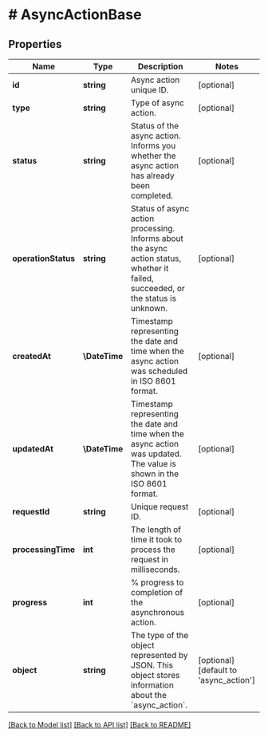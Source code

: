 # # AsyncActionBase

## Properties

Name | Type | Description | Notes
------------ | ------------- | ------------- | -------------
**id** | **string** | Async action unique ID. | [optional]
**type** | **string** | Type of async action. | [optional]
**status** | **string** | Status of the async action. Informs you whether the async action has already been completed. | [optional]
**operationStatus** | **string** | Status of async action processing. Informs about the async action status, whether it failed, succeeded, or the status is unknown. | [optional]
**createdAt** | **\DateTime** | Timestamp representing the date and time when the async action was scheduled in ISO 8601 format. | [optional]
**updatedAt** | **\DateTime** | Timestamp representing the date and time when the async action was updated. The value is shown in the ISO 8601 format. | [optional]
**requestId** | **string** | Unique request ID. | [optional]
**processingTime** | **int** | The length of time it took to process the request in milliseconds. | [optional]
**progress** | **int** | % progress to completion of the asynchronous action. | [optional]
**object** | **string** | The type of the object represented by JSON. This object stores information about the &#x60;async_action&#x60;. | [optional] [default to 'async_action']

[[Back to Model list]](../../README.md#models) [[Back to API list]](../../README.md#endpoints) [[Back to README]](../../README.md)
